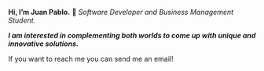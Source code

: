 **Hi, I’m Juan Pablo.** :frowning_person: *Software Developer and Business Management Student.*

***I am interested in complementing both worlds to come up with unique and innovative solutions.***

If you want to reach me you can send me an email!
